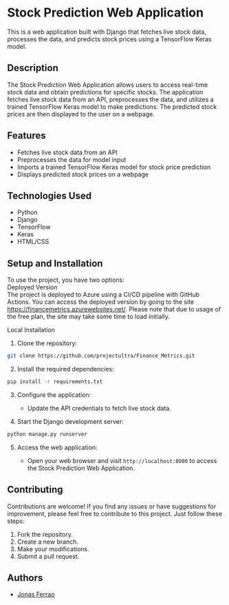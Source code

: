 # Stock Prediction Web Application

This is a web application built with Django that fetches live stock data, processes the data, and predicts stock prices using a TensorFlow Keras model.

## Description

The Stock Prediction Web Application allows users to access real-time stock data and obtain predictions for specific stocks. The application fetches live stock data from an API, preprocesses the data, and utilizes a trained TensorFlow Keras model to make predictions. The predicted stock prices are then displayed to the user on a webpage.

## Features

- Fetches live stock data from an API
- Preprocesses the data for model input
- Imports a trained TensorFlow Keras model for stock price prediction
- Displays predicted stock prices on a webpage

## Technologies Used

- Python
- Django
- TensorFlow
- Keras
- HTML/CSS

## Setup and Installation

To use the project, you have two options:<br>
Deployed Version<br>
The project is deployed to Azure using a CI/CD pipeline with GitHub Actions. You can access the deployed version by going to the site https://financemetrics.azurewebsites.net/. Please note that due to usage of the free plan, the site may take some time to load initially.

Local Installation<br>
1. Clone the repository:

```sh
git clone https://github.com/projectultra/Finance_Metrics.git
```

2. Install the required dependencies:

```sh
pip install -r requirements.txt
```

3. Configure the application:

   - Update the API credentials to fetch live stock data.

4. Start the Django development server:

```sh
python manage.py runserver
```

5. Access the web application:

   - Open your web browser and visit `http://localhost:8000` to access the Stock Prediction Web Application.

## Contributing

Contributions are welcome! If you find any issues or have suggestions for improvement, please feel free to contribute to this project. Just follow these steps:

1. Fork the repository.
2. Create a new branch.
3. Make your modifications.
4. Submit a pull request.

## Authors

- [Jonas Ferrao](https://github.com/projectultra)

